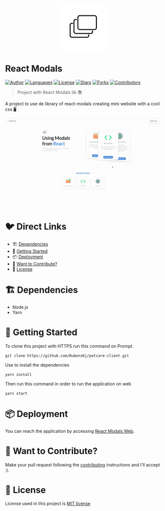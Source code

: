 <p align="center">
   <img src=".github/icon.png" width="150"/>
</p>

# React Modals

[![Author](https://img.shields.io/badge/author-RubensKj-00cc74?style=flat-square)](https://github.com/RubensKj)
[![Languages](https://img.shields.io/github/languages/count/RubensKj/react-modals?color=00cc74&style=flat-square)](#)
[![License](https://img.shields.io/github/license/RubensKj/react-modals?color=00cc74&style=flat-square)](https://github.com/RubensKj/react-modals/LICENSE)
[![Stars](https://img.shields.io/github/stars/RubensKj/react-modals?color=00cc74&style=flat-square)](https://github.com/RubensKj/react-modals/stargazers)
[![Forks](https://img.shields.io/github/forks/RubensKj/react-modals?color=00cc74&style=flat-square)](https://github.com/RubensKj/react-modals/network/members)
[![Contributors](https://img.shields.io/github/contributors/RubensKj/react-modals?color=00cc74&style=flat-square)](https://github.com/RubensKj/react-modals/graphs/contributors)


> Project with React Modals lib 📚 

<p>A project to use de library of react-modals creating mini website with a cool css 🖥️</p>

<p align="center"><img src=".github/web_apresentation.gif"/></p>
<br/>

# 🐦 Direct Links
 * 🏗 [Dependencies](#building_construction-dependencies)
 * 🚀 [Getting Started](#rocket-getting-started)
 * 📦 [Deployment](#package-deployment)
 * 🎉 [Want to Contribute?](#tada-want-to-contribute)
 * 📕 [License](#closed_book-license)


# :building_construction: Dependencies

- Node.js
- Yarn

# :rocket: Getting Started

To clone this project with HTTPS run this command on Prompt.

```git
git clone https://github.com/RubensKj/petcare-client.git
```

Use to install the dependencies

```git
yarn install
```

Then run this command in order to run the application on web

```git
yarn start
```

# :package: Deployment

You can reach the application by accessing [React Modals Web](https://react-modals.vercel.app/). 

# :tada: Want to Contribute?

Make your pull request following the [contributing](https://github.com/RubensKj/react-modals/blob/master/CONTRIBUTING.md) instructions and I'll accept :).

# :closed_book: License

License used in this project is [MIT license](https://github.com/RubensKj/react-modals/blob/master/LICENSE)

